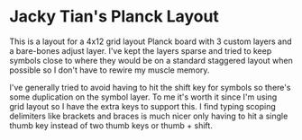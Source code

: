 # Jacky Tian's Planck Layout

This is a layout for a 4x12 grid layout Planck board with 3 custom layers and
a bare-bones adjust layer. I've kept the layers sparse and tried to keep
symbols close to where they would be on a standard staggered layout when
possible so I don't have to rewire my muscle memory.

I've generally tried to avoid having to hit the shift key for symbols so
there's some duplication on the symbol layer. To me it's worth it since
I'm using grid layout so I have the extra keys to support this. I find typing
scoping delimiters like brackets and braces is much nicer only having to hit
a single thumb key instead of two thumb keys or thumb + shift.
